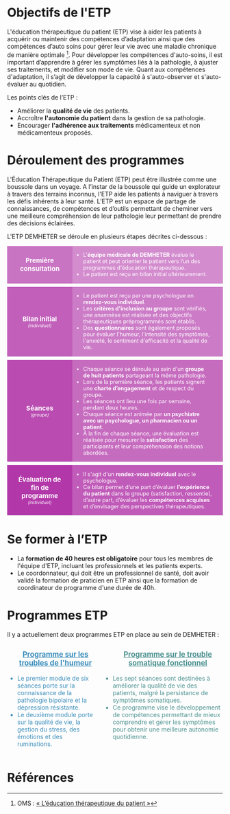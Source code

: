 # Objectifs de l'ETP

L'éducation thérapeutique du patient (ETP) vise à aider les patients à acquérir ou maintenir des compétences d’adaptation ainsi que des compétences d’auto soins pour gérer leur vie avec une maladie chronique de manière optimale [^1]. Pour développer les compétences d'auto-soins, il est important d’apprendre à gérer les symptômes liés à la pathologie, à ajuster ses traitements, et modifier son mode de vie. Quant aux compétences d'adaptation, il s’agit de développer la capacité à s'auto-observer et s'auto-évaluer au quotidien.

Les points clés de l’ETP :

- Améliorer la **qualité de vie** des patients.
- Accroître **l'autonomie du patient** dans la gestion de sa pathologie. 
- Encourager **l'adhérence aux traitements** médicamenteux et non médicamenteux proposés.

# Déroulement des programmes

L'Éducation Thérapeutique du Patient (ETP) peut être illustrée comme une boussole dans un voyage. A l’instar de la boussole qui guide un explorateur à travers des terrains inconnus, l'ETP aide les patients à naviguer à travers les défis inhérents à leur santé. L’ETP est un espace de partage de connaissances, de compétences et d’outils permettant de cheminer vers une meilleure compréhension de leur pathologie leur permettant de prendre des décisions éclairées.

L'ETP DEMHETER se déroule en plusieurs étapes décrites ci-dessous :

<div class="pills">
    <div>
        <div style="background: #c973c3;">Première consultation</div>
        <div style="background: #d38cce;"><ul><li>L'<b>équipe médicale de DEMHETER</b> évalue le patient et peut orienter le patient vers l’un des programmes d'éducation thérapeutique.</li><li>Le patient est reçu en bilan initial ultérieurement.</li></ul></div>
    </div>
    <div>
        <div style="background: #c15fba;">Bilan initial<br><span class="sub">(individuel)</span></div>
        <div style="background: #cc7cc7;"><ul><li>Le patient est reçu par une psychologue en <b>rendez-vous individuel</b>.</li><li>Les <b>critères d'inclusion au groupe</b> sont vérifiés, une anamnèse est réalisée et des objectifs thérapeutiques préprogrammés sont établis.</li><li>Des <b>questionnaires</b> sont également proposés pour évaluer l'humeur, l'intensité des symptômes, l'anxiété, le sentiment d'efficacité et la qualité de vie.</li></ul></div>
    </div>
    <div>
        <div style="background: #b94bb1;">Séances<br><span class="sub">(groupe)</span></div>
        <div style="background: #c66cbf;"><ul><li>Chaque séance se déroule au sein d'un <b>groupe de huit patients</b> partageant la même pathologie.<li>Lors de la première séance, les patients signent une <b>charte d’engagement</b> et de respect du groupe.</li><li>Les séances ont lieu une fois par semaine, pendant deux heures.</li><li>Chaque séance est animée par <b>un psychiatre avec un psychologue, un pharmacien ou un patient</b>.</li><li>À la fin de chaque séance, une évaluation est réalisée pour mesurer la <b>satisfaction</b> des participants et leur compréhension des notions abordées.</li></div>
    </div>
    <div>
        <div style="background: #b237a9;">É͘valuation de fin de programme<br><span class="sub">(individuel)</span></div>
        <div style="background: #c05bb9;"><ul><li>Il s'agit d'un <b>rendez-vous individuel</b> avec le psychologue.</li><li>Ce bilan permet d’une part d’évaluer <b>l’expérience du patient</b> dans le groupe (satisfaction, ressentie), d’autre part, d’évaluer les <b>compétences acquises</b> et d’envisager des perspectives thérapeutiques.</li></ul></div>
    </div>
</div>

# Se former à l’ETP

- La **formation de 40 heures est obligatoire** pour tous les membres de l'équipe d'ETP, incluant les professionnels et les patients experts.
- Le coordonnateur, qui doit être un professionnel de santé, doit avoir validé la formation de praticien en ETP ainsi que la formation de coordinateur de programme d'une durée de 40h.

# Programmes ETP

Il y a actuellement deux programmes ETP en place au sein de DEMHETER :

<div class="columns">
    <ul style="color: #3c8ebb;">
        <div class="group">Programme sur les troubles de l'humeur</div>
        <li>Le premier module de six séances porte sur la connaissance de la pathologie bipolaire et la dépression résistante.
        <li>Le deuxième module porte sur la qualité de vie, la gestion du stress, des émotions et des ruminations.
    </ul>
    <ul style="color: #4d9290;">
         <div class="group">Programme sur le trouble somatique fonctionnel</div>
         <li>Les sept séances sont destinées à améliorer la qualité de vie des patients, malgré la persistance de symptômes somatiques.</li>
         <li>Ce programme vise le développement de compétences permettant de mieux comprendre et gérer les symptômes pour obtenir une meilleure autonomie quotidienne.</li>
    </ul>
</div>

# Références

[^1]: OMS : [« L’éducation thérapeutique du patient »](https://www.who.int/europe/fr/publications/i/item/9789289060219)

<style>
    .pills { margin-top: 1em; }
    .pills > div {
        display: flex;
        margin-bottom: 0;
        margin-top: 0;
        box-shadow: 1px 1px #00000011;
        font-size: 0.9em;
    }
    .pills > div + div { margin-top: 8px; }
    .pills > div > div:first-child {
        border: 1px solid #b237a922;
        width: 120px;
        color: white;
        padding: 1em;
        font-size: 1.2em;
        font-weight: bold;
        display: flex;
        justify-content: center;
        align-items: center;
        flex-direction: column;
        text-align: center;
    }
    .pills > div > div:last-child {
        border: 1px solid #b237a922;
        flex: 1;
        padding: 1em;
        background: #4b9596;
        color: white;
        z-index: 1;
    }
    .pills > div ul {
        margin: 0;
        padding: 0 12px;
    }
    .pills .sub {
        font-size: 0.7em;
        font-style: italic;
        font-weight: normal;
    }

    .group {
        margin-bottom: 1em;
        text-decoration: underline;
        text-align: center;
        font-size: 1.2em;
        font-weight: bold;
    }
</style>
